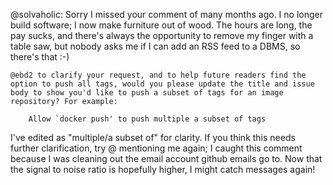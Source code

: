 

@solvaholic: Sorry I missed your comment of many months ago. I no longer build software; I now make furniture out of wood. The hours are long, the pay sucks, and there's always the opportunity to remove my finger with a table saw, but nobody asks me if I can add an RSS feed to a DBMS, so there's that :-)

    @ebd2 to clarify your request, and to help future readers find the option to push all tags, would you please update the title and issue body to show you'd like to push a subset of tags for an image repository? For example:

        Allow `docker push' to push multiple a subset of tags

I've edited as "multiple/a subset of" for clarity. If you think this needs further clarification, try @ mentioning me again; I caught this comment because I was cleaning out the email account github emails go to. Now that the signal to noise ratio is hopefully higher, I might catch messages again!
